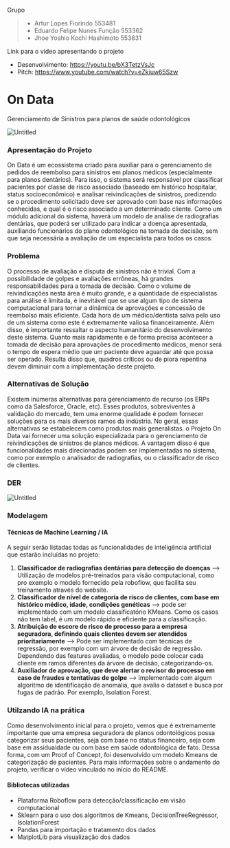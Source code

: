 Grupo
> - Artur Lopes Fiorindo 553481 
> - Eduardo Felipe Nunes Função 553362 
> - Jhoe Yoshio Kochi Hashimoto 553831  

Link para o vídeo apresentando o projeto
- Desenvolvimento: https://youtu.be/bX3TetzVsJc
- Pitch: https://www.youtube.com/watch?v=eZkiuw65Szw


# On Data
Gerenciamento de Sinistros para planos de saúde odontológicos

![Untitled](https://github.com/user-attachments/assets/1776543b-1caa-4986-9dc3-0621b3fcce2c)
### Apresentação do Projeto
On Data é um ecossistema criado para auxiliar para o gerenciamento de pedidos de reembolso para sinistros em planos médicos (especialmente para planos dentários). Para isso, o sistema será responsável por classificar pacientes por classe de risco associado (baseado em histórico hospitalar, status socioeconômico) e analisar reivindicações de sinistros, predizendo se o procedimento solicitado deve ser aprovado com base nas informações conhecidas, e qual é o risco associado a um determinado cliente. Como um módulo adicional do sistema, haverá um modelo de análise de radiografias dentárias, que poderá ser utilizado para indicar a doença apresentada, auxiliando funcionários do plano odontológico na tomada de decisão, sem que seja necessária a avaliação de um especialista para todos os casos.

### Problema
O processo de avaliação e disputa de sinistros não é trivial. Com a possibilidade de golpes e avaliações errôneas, há grandes responsabilidades para a tomada de decisão. Como o volume de reivindicações nesta área é muito grande, e a quantidade de especialistas para análise é limitada, é inevitável que se use algum tipo de sistema computacional para tornar a dinâmica de aprovações e concessão de reembolso mais eficiente. Cada hora de um médico/dentista salva pelo uso de um sistema como este é extremamente valiosa financeiramente. Além disso, é importante ressaltar o aspecto humanitário do desenvolvimento deste sistema. Quanto mais rapidamente e de forma precisa acontecer a tomada de decisão para aprovações de procedimento médicos, menor será o tempo de espera médio que um paciente deve aguardar até que possa ser operado. Resulta disso que, quadros críticos ou de piora repentina devem diminuir com a implementação deste projeto.

### Alternativas de Solução
Existem inúmeras alternativas para gerenciamento de recurso (os ERPs como da Salesforce, Oracle, etc). Esses produtos, sobreviventes à validação do mercado, tem uma enorme qualidade é podem fornecer soluções para os mais diversos ramos da indústria.
No geral, essas alternativas se estabelecem como produtos mais generalistas. o Projeto On Data vai fornecer uma solução especializada para o gerenciamento de reivindicações de sinistros de planos médicos. A vantagem disso é que funcionalidades mais direcionadas podem ser implementadas no sistema, como por exemplo o analisador de radiografias, ou o classificador de risco de clientes.

### DER
![Untitled](https://github.com/user-attachments/assets/01d4a307-9504-49e8-9306-ffbdfaae393c)


### Modelagem
#### Técnicas de Machine Learning / IA
A seguir serão listadas todas as funcionalidades de inteligência artificial que estarão incluídas no projeto:
1. **Classificador de radiografias dentárias para detecção de doenças** --> Utilização de modelos pré-treinados para visão computacional, como pro exemplo o modelo fornecido pela roboflow, que facilita seu treinamento através do website.
2. **Classificador de nível de categoria de risco de clientes, com base em histórico médico, idade, condições genéticas** --> pode ser implementado com um modelo classificatório KMeans. Como os casos não tem label, é um modelo rápido e eficiente para a classificação.
3. **Atribuição de escore de risco de processo para a empresa seguradora, definindo quais clientes devem ser atendidos prioritariamente** --> Pode ser implementado com técnicas de regressão, por exemplo com um árvore de decisão de regressão. Dependendo das features avaliadas, o modelo pode colocar cada cliente em ramos diferentes da árvore de decisão, categorizando-os.
4. **Auxiliador de aprovação, que deve alertar o revisor do processo em caso de fraudes e tentativas de golpe** --> implementado com algum algoritmo de identificação de anomalia, que avalia o dataset e busca por fugas de padrão. Por exemplo, Isolation Forest.

### Utilzando IA na prática
Como desenvolvimento inicial para o projeto, vemos que é extremamente importante que uma empresa seguradora de planos odontológicos possa categorizar seus pacientes, seja com base no status financeiro, seja com base em assiduaidade ou com base em saúde odontológica de fato. Dessa forma, com um Proof of Concept, foi desenvolvido um modelo Kmeans de categorização de pacientes. Para mais informações sobre o andamento do projeto, verificar o vídeo vinculado no início do README.


#### Bibliotecas utilizadas
- Plataforma Roboflow para detecção/classificação em visão computacional
- Sklearn para o uso dos algoritmos de Kmeans, DecisionTreeRegressor, IsolationForest
- Pandas para importação e tratamento dos dados
- MatplotLib para visualização dos dados

